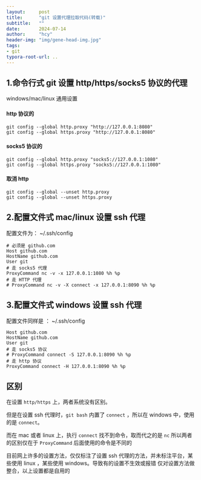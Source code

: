 ```yaml
---
layout:     post
title:      "git 设置代理拉取代码(转载)"
subtitle:   ""
date:       2024-07-14
author:     "hcy"
header-img: "img/gene-head-img.jpg"
tags:
- git
typora-root-url: ..
---
```



## 1.命令行式 git 设置 http/https/socks5 协议的代理
windows/mac/linux 通用设置

#### http 协议的
    git config --global http.proxy "http://127.0.0.1:8080"
    git config --global https.proxy "http://127.0.0.1:8080"

#### socks5 协议的
    git config --global http.proxy "socks5://127.0.0.1:1080"
    git config --global https.proxy "socks5://127.0.0.1:1080"

#### 取消 http
    git config --global --unset http.proxy
    git config --global --unset https.proxy


## 2.配置文件式 mac/linux 设置 ssh 代理
配置文件为： ~/.ssh/config

    # 必须是 github.com
    Host github.com
    HostName github.com
    User git
    # 走 socks5 代理
    ProxyCommand nc -v -x 127.0.0.1:1080 %h %p
    # 走 HTTP 代理
    # ProxyCommand nc -v -X connect -x 127.0.0.1:8090 %h %p

## 3.配置文件式 windows 设置 ssh 代理
配置文件同样是 ： ~/.ssh/config

    Host github.com
    HostName github.com
    User git
    # 走 socks5 协议
    # ProxyCommand connect -S 127.0.0.1:8090 %h %p
    # 走 http 协议
    ProxyCommand connect -H 127.0.0.1:8090 %h %p
## 区别
在设置 `http/https` 上，两者系统没有区别。

但是在设置 ssh 代理时，`git bash` 内置了 `connect` ，所以在 windows 中，使用的是 `connect`。

而在 mac 或者 linux 上，执行 `connect` 找不到命令，取而代之的是 `nc` 所以两者的区别仅在于 `ProxyCommand` 后面使用的命令是不同的

目前网上许多的设置方法，仅仅标注了设置 ssh 代理的方法，并未标注平台，某些使用 linux ，某些使用 windows。导致有的设置不生效或报错
仅对设置方法做整合，以上设置都是自用的
